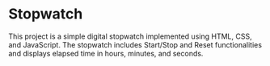 # Stopwatch
This project is a simple digital stopwatch implemented using HTML, CSS, and JavaScript. The stopwatch includes Start/Stop and Reset functionalities and displays elapsed time in hours, minutes, and seconds.
